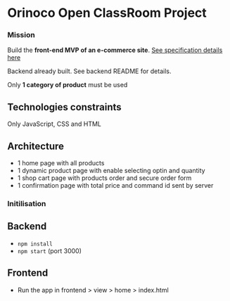 # Orinoco Open ClassRoom Project #
### Mission ###

Build  the **front-end MVP of an e-commerce site**. [See specification details here](https://s3-eu-west-1.amazonaws.com/course.oc-static.com/projects/DWJ_FR_P5/P5_Spe%CC%81cifications+fonctionnelles+Orinoco.pdf)

Backend already built. See backend README for details. 

Only **1 category of product** must be used
## Technologies constraints ##
Only JavaScript, CSS and HTML

## Architecture ##
* 1 home page with all products
* 1 dynamic product page with enable selecting optin and quantity
* 1 shop cart page with products order and secure order form 
* 1 confirmation page with total price and command id sent by server

### Initilisation ###
## Backend ##

* `npm install`
* `npm start` (port 3000)

## Frontend ##

* Run the app in frontend > view > home > index.html